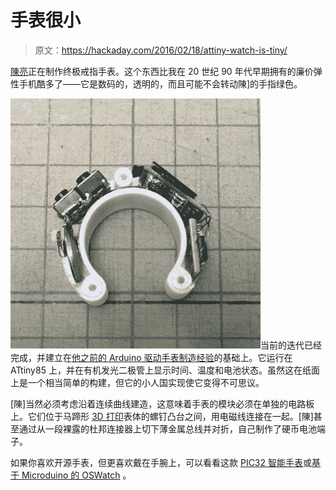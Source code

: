# 手表很小

> 原文：<https://hackaday.com/2016/02/18/attiny-watch-is-tiny/>

[陳亮](陈亮)正在制作终极戒指手表。这个东西比我在 20 世纪 90 年代早期拥有的廉价弹性手机酷多了——它是数码的，透明的，而且可能不会转动陳]的手指绿色。

![watch-guts](img/97a5298b6dce41d186a0fc084a04ad2a.png)当前的迭代已经完成，并建立在[他之前的 Arduino 驱动手表制造经验](http://www.instructables.com/id/ATtiny-Watch-Core/)的基础上。它运行在 ATtiny85 上，并在有机发光二极管上显示时间、温度和电池状态。虽然这在纸面上是一个相当简单的构建，但它的小人国实现使它变得不可思议。

[陳]当然必须考虑沿着连续曲线建造，这意味着手表的模块必须在单独的电路板上。它们位于马蹄形 [3D 打印](http://www.thingiverse.com/thing:1333116)表体的螺钉凸台之间，用电磁线连接在一起。[陳]甚至通过从一段裸露的杜邦连接器上切下薄金属总线并对折，自己制作了硬币电池端子。

如果你喜欢开源手表，但更喜欢戴在手腕上，可以看看这款 [PIC32 智能手表](http://hackaday.com/2016/01/10/pic32-smart-watch-2/)或[基于 Microduino 的 OSWatch](http://hackaday.com/2015/12/13/oswatch-an-open-source-watch/) 。